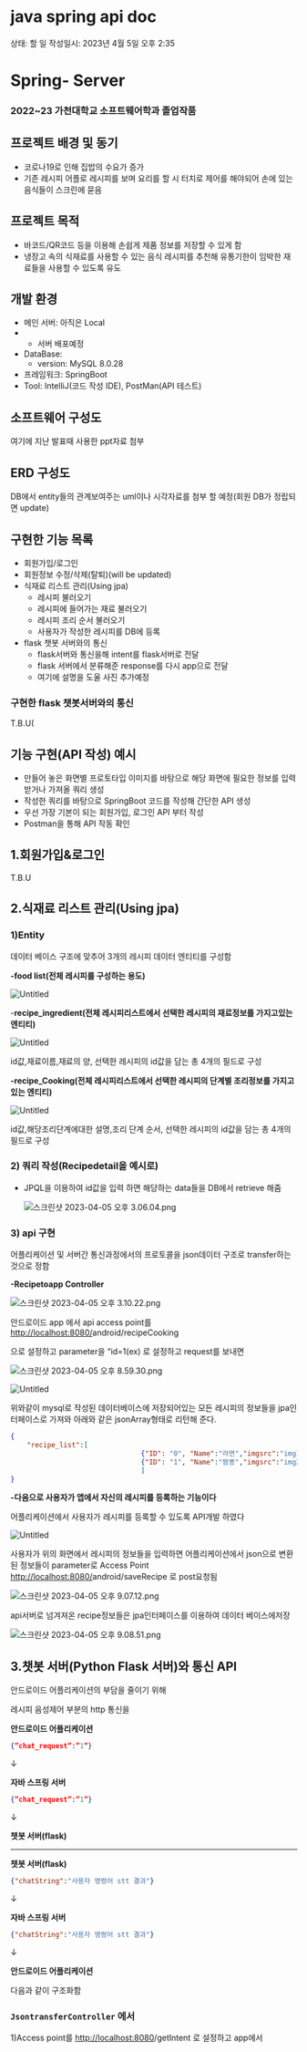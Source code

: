 # java spring api doc

상태: 할 일
작성일시: 2023년 4월 5일 오후 2:35

# Spring- Server

### 2022~23 가천대학교 소프트웨어학과 졸업작품

## 프로젝트 배경 및 동기

- 코로나19로 인해 집밥의 수요가 증가
- 기존 레시피 어플로 레시피를 보며 요리를 할 시 터치로 제어를 해야되어 손에 있는 음식들이 스크린에 묻음

## 프로젝트 목적

- 바코드/QR코드 등을 이용해 손쉽게 제품 정보를 저장할 수 있게 함
- 냉장고 속의 식재료를 사용할 수 있는 음식 레시피를 추천해 유통기한이 임박한 재료들을 사용할 수 있도록 유도

## 개발 환경

- 메인 서버: 아직은 Local
- 
    - 서버 배포예정
- DataBase:
    - version: MySQL 8.0.28
- 프레임워크: SpringBoot
- Tool: IntelliJ(코드 작성 IDE), PostMan(API 테스트)

## 소프트웨어 구성도

여기에 지난 발표때 사용한 ppt자료 첨부

## ERD 구성도

DB에서 entity들의 관계보여주는 uml이나 시각자료를 첨부 할 예정(회원 DB가 정립되면 update)

## 구현한 기능 목록

- 회원가입/로그인
- 회원정보 수정/삭제(탈퇴)(will be updated)
- 식재료 리스트 관리(Using jpa)
    - 레시피 불러오기
    - 레시피에 들어가는 재료 불러오기
    - 레시피 조리 순서 불러오기
    - 사용자가 작성한 레시피를 DB에 등록
- flask 챗봇 서버와의 통신
    - flask서버와 통신을해 intent를 flask서버로 전달
    - flask 서버에서 분류해준 response를 다시 app으로 전달
    - 여기에 설명을 도울 사진 추가예정

### 구현한 flask 챗봇서버와의 통신

T.B.U(

## 기능 구현(API 작성) 예시

- 만들어 놓은 화면별 프로토타입 이미지를 바탕으로 해당 화면에 필요한 정보를 입력받거나 가져올 쿼리 생성
- 작성한 쿼리를 바탕으로 SpringBoot 코드를 작성해 간단한 API 생성
- 우선 가장 기본이 되는 회원가입, 로그인 API 부터 작성
- Postman을 통해 API 작동 확인

## 1.회원가입&로그인

T.B.U

## 2.식재료 리스트 관리(Using jpa)

### 1)Entity

데이터 베이스 구조에 맞추어 3개의 레시피 데이터 엔티티를 구성함

**-food list(전체 레시피를 구성하는 용도)**

![Untitled](Untitled.png)

-**recipe_ingredient(전체 레시피리스트에서 선택한 레시피의 재료정보를 가지고있는 엔티티)** 

![Untitled](Untitled%201.png)

id값,재료이름,재료의 양, 선택한 레시피의 id값을 담는 총 4개의 필드로 구성

**-recipe_Cooking(전체 레시피리스트에서 선택한 레시피의 단계별 조리정보를 가지고있는 엔티티)** 

![Untitled](Untitled%202.png)

id값,해당조리단계에대한 설명,조리 단계 순서, 선택한 레시피의 id값을 담는 총 4개의 필드로 구성

### 2) 쿼리 작성(Recipedetail을 예시로)

- JPQL을 이용하여 id값을 입력 하면 해당하는 data들을 DB에서 retrieve 해줌
    
    ![스크린샷 2023-04-05 오후 3.06.04.png](%25E1%2584%2589%25E1%2585%25B3%25E1%2584%258F%25E1%2585%25B3%25E1%2584%2585%25E1%2585%25B5%25E1%2586%25AB%25E1%2584%2589%25E1%2585%25A3%25E1%2586%25BA_2023-04-05_%25E1%2584%258B%25E1%2585%25A9%25E1%2584%2592%25E1%2585%25AE_3.06.04.png)
    

### 3) api 구현

어플리케이션 및 서버간 통신과정에서의 프로토콜을 json데이터 구조로 transfer하는 것으로 정함

**-Recipetoapp Controller**

![스크린샷 2023-04-05 오후 3.10.22.png](%25E1%2584%2589%25E1%2585%25B3%25E1%2584%258F%25E1%2585%25B3%25E1%2584%2585%25E1%2585%25B5%25E1%2586%25AB%25E1%2584%2589%25E1%2585%25A3%25E1%2586%25BA_2023-04-05_%25E1%2584%258B%25E1%2585%25A9%25E1%2584%2592%25E1%2585%25AE_3.10.22.png)

안드로이드 app 에서 api access point를 [http://localhost:8080/](http://localhost:8080/)android/recipeCooking

으로 설정하고 parameter을 “id=1(ex) 로 설정하고 request를 보내면

![스크린샷 2023-04-05 오후 8.59.30.png](%25E1%2584%2589%25E1%2585%25B3%25E1%2584%258F%25E1%2585%25B3%25E1%2584%2585%25E1%2585%25B5%25E1%2586%25AB%25E1%2584%2589%25E1%2585%25A3%25E1%2586%25BA_2023-04-05_%25E1%2584%258B%25E1%2585%25A9%25E1%2584%2592%25E1%2585%25AE_8.59.30.png)

![Untitled](Untitled%203.png)

위와같이 mysql로 작성된 데이터베이스에 저장되어있는 모든 레시피의 정보들을 jpa인터페이스로 가져와 아래와 같은 jsonArray형태로 리턴해 준다.

```json
{
	"recipe_list":[
								{"ID": "0", "Name":"라면","imgsrc":"img1"},
								{"ID": "1", "Name":"짬뽕","imgsrc":"img2"}
								]
}
```

**-다음으로 사용자가 앱에서 자신의 레시피를 등록하는 기능이다**

어플리케이션에서 사용자가 레시피를 등록할 수 있도록 API개발 하였다

![Untitled](Untitled%204.png)

사용자가 위의 화면에서 레시피의 정보들을 입력하면 어플리케이션에서 json으로 변환된 정보들이 parameter로 Access Point [http://localhost:8080/](http://localhost:8080/)android/saveRecipe 로 post요청됨

![스크린샷 2023-04-05 오후 9.07.12.png](%25E1%2584%2589%25E1%2585%25B3%25E1%2584%258F%25E1%2585%25B3%25E1%2584%2585%25E1%2585%25B5%25E1%2586%25AB%25E1%2584%2589%25E1%2585%25A3%25E1%2586%25BA_2023-04-05_%25E1%2584%258B%25E1%2585%25A9%25E1%2584%2592%25E1%2585%25AE_9.07.12.png)

api서버로 넘겨져온 recipe정보들은 jpa인터페이스를 이용하여 데이터 베이스에저장

![스크린샷 2023-04-05 오후 9.08.51.png](%25E1%2584%2589%25E1%2585%25B3%25E1%2584%258F%25E1%2585%25B3%25E1%2584%2585%25E1%2585%25B5%25E1%2586%25AB%25E1%2584%2589%25E1%2585%25A3%25E1%2586%25BA_2023-04-05_%25E1%2584%258B%25E1%2585%25A9%25E1%2584%2592%25E1%2585%25AE_9.08.51.png)

## 3.챗봇 서버(Python Flask 서버)와 통신 API

안드로이드 어플리케이션의 부담을 줄이기 위해 

레시피 음성제어 부분의 http 통신을

**안드로이드 어플리케이션**

```json
{”chat_request”:”1”}
```

↓

**자바 스프링 서버**

```json
{”chat_request”:”1”}
```

↓

**챗봇 서버(flask)**

---

**챗봇 서버(flask)**

```json
{"chatString":"사용자 명령어 stt 결과"}
```

↓

**자바 스프링 서버**

```json
{"chatString":"사용자 명령어 stt 결과"}
```

↓

**안드로이드 어플리케이션**

다음과 같이 구조화함

### `JsontransferController` 에서

1)Access point를 [http://localhost:8080](http://localhost:8080/)/getIntent 로 설정하고 app에서
